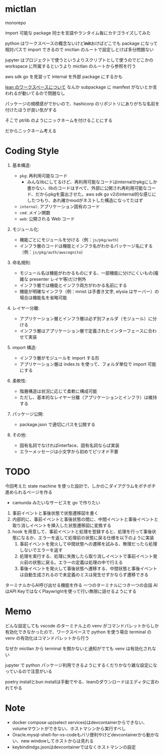 # mictlan

monorepo

import 可能な package 同士を言語やランタイム毎にカテゴライズしてみた

python はワークスペースの概念ないけど**init**おけばどこでも package になって相対パスで import できるので mictlan のルートで設定しとけば多分問題ない

jupyter はプロジェクトで使うというよりスクリプトとして使うのでどこかの workspace に所属するというより mictlan のルートから参照を行う

aws sdk go を見習って internal を外部 package にするかも

[lean のワークスペースについて](https://github.com/leanprover/lean4/blob/master/src/lake/README.md)
なんか subpackage に manifest がないとか言われるが動いてるので問題なし

パッケージの規模感がでかいので、hashicorp のリポジトリにありがちな名前を付けたほうが良い気がする

そこで ptrlib のようにニックネームを付けることにする

だからニックネーム考える

# Coding Style

1. 基本構造:

   - `pkg`: 再利用可能なコード
      - みんなlibにしてるけど、再利用可能なコードはinternalかpkgにしか書かない、libのコードはすべて、外部に公開され再利用可能なコード、だからpkgを露出させた。aws sdk go v2のinternal的な感じにしたつもり、あれ確かmodがネストした構造になってたはず
   - `internal`: アプリケーション固有のコード
   - `cmd`: メイン関数
   - `web`: 公開される Web コード

2. モジュール化:

   - 機能ごとにモジュールを分ける（例：`js/pkg/auth`）
   - インフラ層のコードは機能とインフラ名がわかるパッケージ名にする（例：`js/pkg/auth/awscognito`）

3. 命名規則:

   - モジュール名は機能がわかるものにする、一部機能に分けにくいもの(複雑な presenter レイヤ等)だけ例外
   - インフラ層では機能とインフラ両方がわかる名前にする
   - 機能が明確なインフラ（例：mnist は手書き文字, elysia はサーバー）の場合は機能名を省略可能

4. レイヤー分離:

   - アプリケーション層とインフラ層は必ず別フォルダ（モジュール）に分ける
   - インフラ層はアプリケーション層で定義されたインターフェースに合わせて実装

5. import 構造:

   - インフラ層がモジュールを import する形
   - アプリケーション層は index.ts を使って、フォルダ単位で import 可能にする

6. 柔軟性:

   - 階層構造は状況に応じて柔軟に構成可能
   - ただし、基本的なレイヤー分離（アプリケーションとインフラ）は維持する

7. パッケージ公開:
   - package.json で適切にパスを公開する

8. その他: 
   - 固有名詞でなければinterface、固有名詞ならば実装
   - エラーメッセージは小文字から初めてピリオド不要

# TODO

今回考えた state machine を使った設計で、しかのこダイアグラムをポチポチ進められるページを作る

- camunda みたいなサービスを go で作りたい

1. 事前イベントと事後状態で状態遷移図を書く
2. 内部的に、事前イベントと事後状態の間に、中間イベントと事後イベントと取り消しイベントを挿入した状態遷移図に変換する
3. hook を用意して、事前イベントと処理を登録すると、処理を行って事後状態になるか、エラーを返して処理前の状態に戻る仕様を以下のように実装
   1. 事前イベントを発火して中間状態への遷移を試みる、無理だったら処理しないでエラーを返す
   2. 処理を実行する、処理に失敗したら取り消しイベントで事前イベント発火前の状態に戻る。エラーの定義は処理の中で行える
   3. 事後イベントを発火して事後状態へ遷移する、中間状態と事後イベントは自動生成されるので未定義のミスは発生せずかならず遷移できる

ターミナルからAI呼び出せる機能を作る
一つのターミナルにつき一つの会話
AIはAPI KeyではなくPlaywrightを使って行い無限に話せるようにする

# Memo

どんな設定しても vscode のターミナル上の venv がコマンドパレットからしか有効化できなかったので、ワークスペースで python を使う場合 terminal の venv の有効化はコマンドパレットから行う

なぜか mictlan から terminal を開かないと通知がでても venv は有効化されない

jupyter で python パッケージ利用できるようにするくだりかなり雑な設定になっているので注意がいる

poetry installとbun installは手動でやる、leanのダウンロードはエディタに言われてやる

# Note

- docker compose up(select services)はdevcontainerからできない、volumeマウントができない、ホストマシンから実行すべし
- Oracle.mysql-shell-for-vs-codeもバリ便利やけどdevcontainerから動かない、new windowしてホストからは見れる
- keybindindgs.jsonはdevcontainerではなくホストマシンの設定
